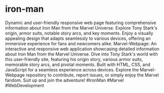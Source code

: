 # iron-man
Dynamic and user-friendly responsive web page featuring comprehensive information about Iron Man from the Marvel Universe. Explore Tony Stark's origin, armor suits, notable story arcs, and key moments. Enjoy a visually appealing design that adapts seamlessly to various devices, offering an immersive experience for fans and newcomers alike.
Marvel-Webpage: An interactive and responsive web application showcasing detailed information about Iron Man from the Marvel Universe. Dive into Tony Stark's world with this user-friendly site, featuring his origin story, various armor suits, memorable story arcs, and pivotal moments. Built with HTML, CSS, and JavaScript for a seamless experience across devices. Explore the Marvel-Webpage repository to contribute, report issues, or simply enjoy the Marvel fandom. Suit up and join the adventure! #IronMan #Marvel #WebDevelopment

